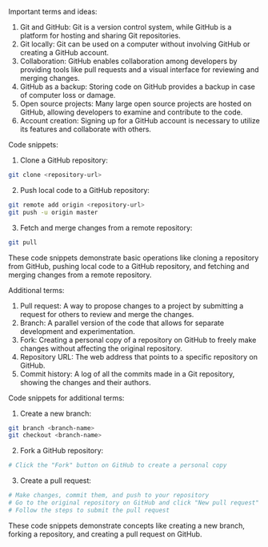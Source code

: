 Important terms and ideas:

1. Git and GitHub: Git is a version control system, while GitHub is a platform for hosting and sharing Git repositories.
2. Git locally: Git can be used on a computer without involving GitHub or creating a GitHub account.
3. Collaboration: GitHub enables collaboration among developers by providing tools like pull requests and a visual interface for reviewing and merging changes.
4. GitHub as a backup: Storing code on GitHub provides a backup in case of computer loss or damage.
5. Open source projects: Many large open source projects are hosted on GitHub, allowing developers to examine and contribute to the code.
6. Account creation: Signing up for a GitHub account is necessary to utilize its features and collaborate with others.

Code snippets:

1. Clone a GitHub repository:
```bash
git clone <repository-url>
```

2. Push local code to a GitHub repository:
```bash
git remote add origin <repository-url>
git push -u origin master
```

3. Fetch and merge changes from a remote repository:
```bash
git pull
```

These code snippets demonstrate basic operations like cloning a repository from GitHub, pushing local code to a GitHub repository, and fetching and merging changes from a remote repository.

Additional terms:

1. Pull request: A way to propose changes to a project by submitting a request for others to review and merge the changes.
2. Branch: A parallel version of the code that allows for separate development and experimentation.
3. Fork: Creating a personal copy of a repository on GitHub to freely make changes without affecting the original repository.
4. Repository URL: The web address that points to a specific repository on GitHub.
5. Commit history: A log of all the commits made in a Git repository, showing the changes and their authors.

Code snippets for additional terms:

1. Create a new branch:
```bash
git branch <branch-name>
git checkout <branch-name>
```

2. Fork a GitHub repository:
```bash
# Click the "Fork" button on GitHub to create a personal copy
```

3. Create a pull request:
```bash
# Make changes, commit them, and push to your repository
# Go to the original repository on GitHub and click "New pull request"
# Follow the steps to submit the pull request
```

These code snippets demonstrate concepts like creating a new branch, forking a repository, and creating a pull request on GitHub.